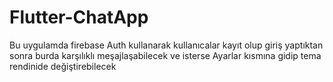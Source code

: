 # Flutter-ChatApp
Bu uygulamda firebase Auth kullanarak kullanıcalar kayıt olup giriş yaptıktan sonra burda karşılıklı meşajlaşabilecek ve isterse Ayarlar kısmına gidip tema 
rendinide değiştirebilecek
